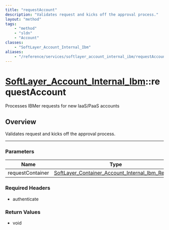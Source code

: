```yaml
---
title: "requestAccount"
description: "Validates request and kicks off the approval process."
layout: "method"
tags:
    - "method"
    - "sldn"
    - "Account"
classes:
    - "SoftLayer_Account_Internal_Ibm"
aliases:
    - "/reference/services/softlayer_account_internal_ibm/requestAccount"
---
```

# [SoftLayer_Account_Internal_Ibm](/reference/services/SoftLayer_Account_Internal_Ibm)::requestAccount


Processes IBMer requests for new IaaS/PaaS accounts


## Overview 
Validates request and kicks off the approval process. 

-----

### Parameters 
|Name | Type | Description |
| --- | --- | --- |
|requestContainer| <a href='/reference/datatypes/SoftLayer_Container_Account_Internal_Ibm_Request'>SoftLayer_Container_Account_Internal_Ibm_Request </a>| |


### Required Headers
* authenticate


### Return Values
* void




